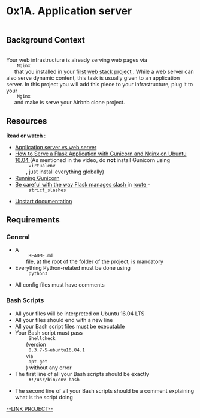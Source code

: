 # 0x1A. Application server

<html>
<div class="panel panel-default" id="project-description">
 <div class="panel-body">
  <p>
   <img alt="" loading="lazy" src="https://holbertonintranet.s3.amazonaws.com/uploads/medias/2018/9/c7d1ed0a2e10d1b4e9b3.jpg?X-Amz-Algorithm=AWS4-HMAC-SHA256&amp;X-Amz-Credential=AKIARDDGGGOU5BHMTQX4%2F20220904%2Fus-east-1%2Fs3%2Faws4_request&amp;X-Amz-Date=20220904T201534Z&amp;X-Amz-Expires=86400&amp;X-Amz-SignedHeaders=host&amp;X-Amz-Signature=596bd6ac40d06b8d6e881ade3a4704f39fd6162c4dacaaa10b9016fd7d09f4ad" style=""/>
  </p>
  <h2>
   Background Context
  </h2>
  <p>
   <a href="https://youtu.be/pSrKT7m4Ego" target="_blank">
    <img alt="" loading="lazy" src="https://holbertonintranet.s3.amazonaws.com/uploads/medias/2019/6/2ea1058f813d42c61f48.png?X-Amz-Algorithm=AWS4-HMAC-SHA256&amp;X-Amz-Credential=AKIARDDGGGOU5BHMTQX4%2F20220904%2Fus-east-1%2Fs3%2Faws4_request&amp;X-Amz-Date=20220904T201534Z&amp;X-Amz-Expires=86400&amp;X-Amz-SignedHeaders=host&amp;X-Amz-Signature=af12b13d561d38613a4b146e91eb8111a8d0b5db3ff2f62f9ea7436a1a30d4ef" style=""/>
   </a>
  </p>
  <p>
   Your web infrastructure is already serving web pages via
   <code>
    Nginx
   </code>
   that you installed in your
   <a href="https://intranet.hbtn.io/projects/266" target="_blank" title="first web stack project">
    first web stack project
   </a>
   . While a web server can also serve dynamic content, this task is usually given to an application server. In this project you will add this piece to your infrastructure, plug it to your
   <code>
    Nginx
   </code>
   and make is serve your Airbnb clone project.
  </p>
  <h2>
   Resources
  </h2>
  <p>
   <strong>
    Read or watch
   </strong>
   :
  </p>
  <ul>
   <li>
    <a href="https://www.nginx.com/resources/glossary/application-server-vs-web-server/" target="_blank" title="Application server vs web server">
     Application server vs web server
    </a>
   </li>
   <li>
    <a href="https://www.digitalocean.com/community/tutorials/how-to-serve-flask-applications-with-gunicorn-and-nginx-on-ubuntu-16-04" target="_blank" title="How to Serve a Flask Application with Gunicorn and Nginx on Ubuntu 16.04">
     How to Serve a Flask Application with Gunicorn and Nginx on Ubuntu 16.04
    </a>
    (As mentioned in the video, do
    <strong>
     not
    </strong>
    install Gunicorn using
    <code>
     virtualenv
    </code>
    , just install everything globally)
   </li>
   <li>
    <a href="https://docs.gunicorn.org/en/latest/run.html" target="_blank" title="Running Gunicorn">
     Running Gunicorn
    </a>
   </li>
   <li>
    <a href="https://werkzeug.palletsprojects.com/en/0.14.x/routing/" target="_blank" title="Be careful with the way Flask manages slash">
     Be careful with the way Flask manages slash
    </a>
    in
    <a href="http://flask.pocoo.org/docs/1.0/api/#flask.Flask.route" target="_blank" title="route">
     route
    </a>
    -
    <code>
     strict_slashes
    </code>
   </li>
   <li>
    <a href="https://upstart.ubuntu.com/cookbook/" target="_blank" title="Upstart documentation">
     Upstart documentation
    </a>
   </li>
  </ul>
  <h2>
   Requirements
  </h2>
  <h3>
   General
  </h3>
  <ul>
   <li>
    A
    <code>
     README.md
    </code>
    file, at the root of the folder of the project, is mandatory
   </li>
   <li>
    Everything Python-related must be done using
    <code>
     python3
    </code>
   </li>
   <li>
    All config files must have comments
   </li>
  </ul>
  <h3>
   Bash Scripts
  </h3>
  <ul>
   <li>
    All your files will be interpreted on Ubuntu 16.04 LTS
   </li>
   <li>
    All your files should end with a new line
   </li>
   <li>
    All your Bash script files must be executable
   </li>
   <li>
    Your Bash script must pass
    <code>
     Shellcheck
    </code>
    (version
    <code>
     0.3.7-5~ubuntu16.04.1
    </code>
    via
    <code>
     apt-get
    </code>
    ) without any error
   </li>
   <li>
    The first line of all your Bash scripts should be exactly
    <code>
     #!/usr/bin/env bash
    </code>
   </li>
   <li>
    The second line of all your Bash scripts should be a comment explaining what is the script doing
   </li>
  </ul>
 </div>
</div>

[--LINK PROJECT--](https://intranet.hbtn.io/projects/311)
</html>